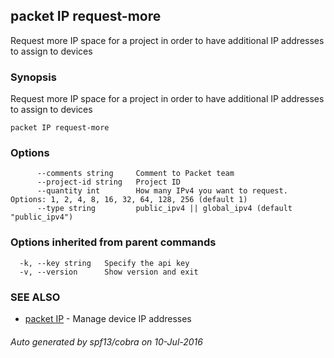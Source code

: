 ## packet IP request-more

Request more IP space for a project in order to have additional IP addresses to assign to devices

### Synopsis


Request more IP space for a project in order to have additional IP addresses to assign to devices

```
packet IP request-more
```

### Options

```
      --comments string     Comment to Packet team
      --project-id string   Project ID
      --quantity int        How many IPv4 you want to request. Options: 1, 2, 4, 8, 16, 32, 64, 128, 256 (default 1)
      --type string         public_ipv4 || global_ipv4 (default "public_ipv4")
```

### Options inherited from parent commands

```
  -k, --key string   Specify the api key
  -v, --version      Show version and exit
```

### SEE ALSO
* [packet IP](packet_IP.md)	 - Manage device IP addresses

###### Auto generated by spf13/cobra on 10-Jul-2016
